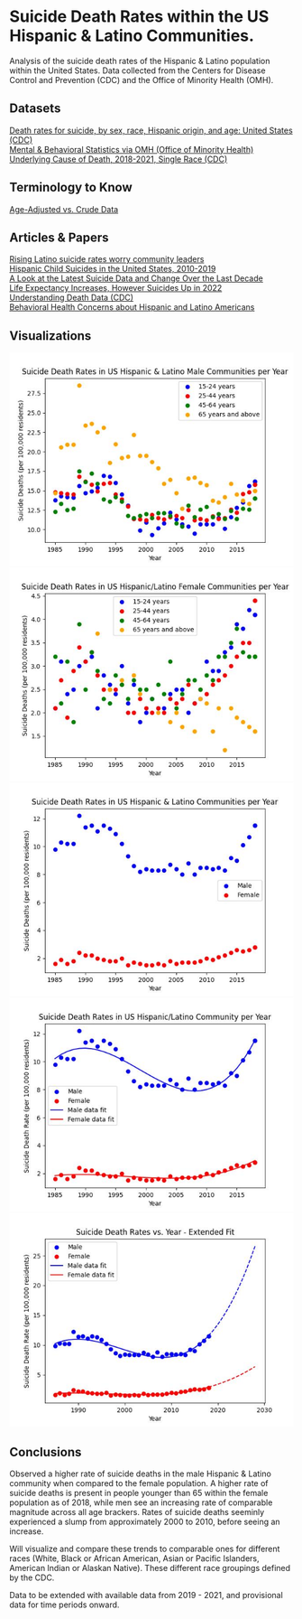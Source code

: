# Suicide Death Rates within the US Hispanic & Latino Communities.
Analysis of the suicide death rates of the Hispanic &amp; Latino population within the United States. Data collected from the Centers for Disease Control and Prevention (CDC) and the Office of Minority Health (OMH).  

## Datasets<br>
[Death rates for suicide, by sex, race, Hispanic origin, and age: United States (CDC)](https://data.cdc.gov/NCHS/Death-rates-for-suicide-by-sex-race-Hispanic-origi/9j2v-jamp/about_data) <br>
[Mental & Behavioral Statistics via OMH (Office of Minority Health)](https://minorityhealth.hhs.gov/mental-and-behavioral-health-hispanics) <br>
[Underlying Cause of Death, 2018-2021, Single Race (CDC)](https://wonder.cdc.gov/controller/datarequest/D158;jsessionid=8656C16750ED571516010C46F032) <br>

##  Terminology to Know<br>
[Age-Adjusted vs. Crude Data](https://www.nlm.nih.gov/oet/ed/stats/02-600.html#:~:text=It%20is%20important%20to%20remember,for%20comparisons%20to%20other%20populations.) <br>

## Articles & Papers
[Rising Latino suicide rates worry community leaders](https://www.nbcnews.com/news/latino/rising-latino-suicide-rates-worry-community-leaders-rcna134363) <br>
[Hispanic Child Suicides in the United States, 2010-2019](https://pubmed.ncbi.nlm.nih.gov/34997530/) <br>
[A Look at the Latest Suicide Data and Change Over the Last Decade](https://www.kff.org/mental-health/issue-brief/a-look-at-the-latest-suicide-data-and-change-over-the-last-decade/) <br>
[Life Expectancy Increases, However Suicides Up in 2022](https://www.cdc.gov/nchs/pressroom/nchs_press_releases/2023/20231129.htm) <br>
[Understanding Death Data (CDC)](https://www.cdc.gov/surveillance/blogs-stories/understanding-death-data.html)<br>
[Behavioral Health Concerns about Hispanic and Latino Americans](https://www.samhsa.gov/behavioral-health-equity/hispanic-latino) <br>

##  Visualizations<br>
![Suicide Deaths per Year(Male age bracktes](Figures/deaths_vs_year_male_ages.jpg)
![Suicide Deaths per Year(Male age bracktes](Figures/deaths_vs_year_female_ages.jpg)
![Suicide Deaths per Year](Figures/deaths_vs_year.jpg)
![Suicide Deaths per Year with poly fit (4th order)](Figures/deaths_vs_year_withfit.jpg)
![Suicide Deaths per Year with poly fit (4th order) extended by 10 years](Figures/deaths_vs_year_fitextended.jpg)

## Conclusions<br>
Observed a higher rate of suicide deaths in the male Hispanic & Latino community when compared to the female population. A higher rate of suicide deaths is present in people younger than 65 within the female population as of 2018, while men see an increasing rate of comparable magnitude across all age brackers. Rates of suicide deaths seeminly experienced a slump from approximately 2000 to 2010, before seeing an increase. <br>

Will visualize and compare these trends to comparable ones for different races (White, Black or African American, Asian or Pacific Islanders, American Indian or Alaskan Native). These different race groupings defined by the CDC. <br>

Data to be extended with available data from 2019 - 2021, and provisional data for time periods onward. <br>
